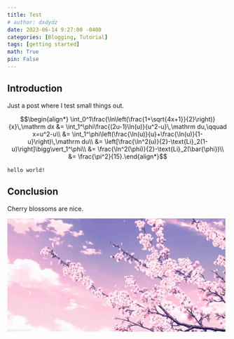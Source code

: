 ```yaml
---
title: Test
# author: dxdydz
date: 2023-06-14 9:27:00 -0400
categories: [Blogging, Tutorial]
tags: [getting started]
math: True
pin: False
---
```


## Introduction

Just a post where I test small things out.

$$\begin{align*}    \int_0^1\frac{\ln\left(\frac{1+\sqrt{4x+1}}{2}\right)}{x}\,\mathrm dx &= \int_1^\phi\frac{(2u-1)\ln(u)}{u^2-u}\,\mathrm du,\qquad x=u^2-u\\    &= \int_1^\phi\left(\frac{\ln(u)}{u}+\frac{\ln(u)}{1-u}\right)\,\mathrm du\\    &= \left[\frac{\ln^2(u)}{2}-\text{Li}_2(1-u)\right]\bigg\vert_1^\phi\\    &= \frac{\ln^2(\phi)}{2}-\text{Li}_2(\bar{\phi})\\    &= \frac{\pi^2}{15}.\end{align*}$$

```
hello world!
```

## Conclusion

Cherry blossoms are nice.

![](https://raw.githubusercontent.com/VolumeElement/VolumeElement.github.io/main/images/cherry_blossoms_1.gif)